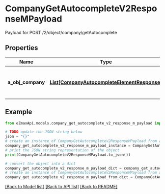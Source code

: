 # CompanyGetAutocompleteV2ResponseMPayload

Payload for POST /2/object/company/getAutocomplete

## Properties

Name | Type | Description | Notes
------------ | ------------- | ------------- | -------------
**a_obj_company** | [**List[CompanyAutocompleteElementResponse]**](CompanyAutocompleteElementResponse.md) | An array of Company autocomplete element response. | 

## Example

```python
from eZmaxApi.models.company_get_autocomplete_v2_response_m_payload import CompanyGetAutocompleteV2ResponseMPayload

# TODO update the JSON string below
json = "{}"
# create an instance of CompanyGetAutocompleteV2ResponseMPayload from a JSON string
company_get_autocomplete_v2_response_m_payload_instance = CompanyGetAutocompleteV2ResponseMPayload.from_json(json)
# print the JSON string representation of the object
print(CompanyGetAutocompleteV2ResponseMPayload.to_json())

# convert the object into a dict
company_get_autocomplete_v2_response_m_payload_dict = company_get_autocomplete_v2_response_m_payload_instance.to_dict()
# create an instance of CompanyGetAutocompleteV2ResponseMPayload from a dict
company_get_autocomplete_v2_response_m_payload_from_dict = CompanyGetAutocompleteV2ResponseMPayload.from_dict(company_get_autocomplete_v2_response_m_payload_dict)
```
[[Back to Model list]](../README.md#documentation-for-models) [[Back to API list]](../README.md#documentation-for-api-endpoints) [[Back to README]](../README.md)


